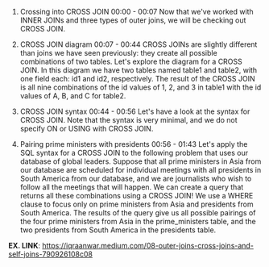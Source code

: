 1. Crossing into CROSS JOIN
00:00 - 00:07
Now that we've worked with INNER JOINs and three types of outer joins, we will be checking out CROSS JOIN.

2. CROSS JOIN diagram
00:07 - 00:44
CROSS JOINs are slightly different than joins we have seen previously: they create all possible combinations of two tables. Let's explore the diagram for a CROSS JOIN. In this diagram we have two tables named table1 and table2, with one field each: id1 and id2, respectively. The result of the CROSS JOIN is all nine combinations of the id values of 1, 2, and 3 in table1 with the id values of A, B, and C for table2.

3. CROSS JOIN syntax
00:44 - 00:56
Let's have a look at the syntax for CROSS JOIN. Note that the syntax is very minimal, and we do not specify ON or USING with CROSS JOIN.

4. Pairing prime ministers with presidents
00:56 - 01:43
Let's apply the SQL syntax for a CROSS JOIN to the following problem that uses our database of global leaders. Suppose that all prime ministers in Asia from our database are scheduled for individual meetings with all presidents in South America from our database, and we are journalists who wish to follow all the meetings that will happen. We can create a query that returns all these combinations using a CROSS JOIN! We use a WHERE clause to focus only on prime ministers from Asia and presidents from South America. The results of the query give us all possible pairings of the four prime ministers from Asia in the prime_ministers table, and the two presidents from South America in the presidents table.

**EX. LINK**: https://iqraanwar.medium.com/08-outer-joins-cross-joins-and-self-joins-790926108c08
